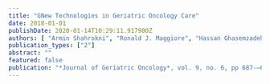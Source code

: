 ```yaml
---
title: "GNew Technologies in Geriatric Oncology Care"
date: 2018-01-01
publishDate: 2020-01-14T10:29:11.917980Z
authors: [ "Armin Shahrokni", "Ronald J. Maggiore", "Hassan Ghasemzadeh"]
publication_types: ["2"]
abstract: ""
featured: false
publication: "*Journal of Geriatric Oncology*, vol. 9, no. 6, pp 687-–689, November 2018"
---
```



